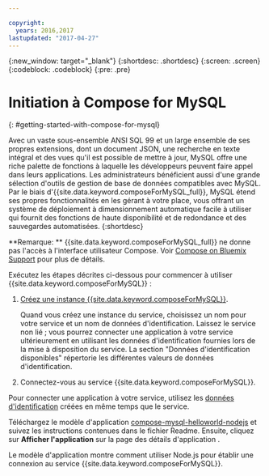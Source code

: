```yaml
---

copyright:
  years: 2016,2017
lastupdated: "2017-04-27"
---
```


{:new_window: target="_blank"}
{:shortdesc: .shortdesc}
{:screen: .screen}
{:codeblock: .codeblock}
{:pre: .pre}

# Initiation à Compose for MySQL
{: #getting-started-with-compose-for-mysql}

Avec un vaste sous-ensemble ANSI SQL 99 et un large ensemble de ses propres extensions, dont un document JSON, une recherche en texte intégral et des vues qu'il est possible de mettre à jour, MySQL offre une riche palette de fonctions à laquelle les développeurs peuvent faire appel dans leurs applications. Les administrateurs bénéficient aussi d'une grande sélection d'outils de gestion de base de données compatibles avec MySQL. Par le biais d'{{site.data.keyword.composeForMySQL_full}}, MySQL étend ses propres fonctionnalités en les gérant à votre place, vous offrant un système de déploiement à dimensionnement automatique facile à utiliser qui fournit des fonctions de haute disponibilité et de redondance et des sauvegardes automatisées.
{:shortdesc}

**Remarque: ** {{site.data.keyword.composeForMySQL_full}} ne donne pas l'accès à l'interface utilisateur Compose. Voir [Compose on Bluemix Support](https://help.compose.com/docs/bluemix-compose-support) pour plus de détails.

Exécutez les étapes décrites ci-dessous pour commencer à utiliser {{site.data.keyword.composeForMySQL}} :

1. [Créez une instance {{site.data.keyword.composeForMySQL}}](https://console.ng.bluemix.net/catalog/services/compose-for-mysql/).

   Quand vous créez une instance du service, choisissez un nom pour votre service et un nom de données d'identification. Laissez le service non lié ; vous pourrez connecter une application à votre service ultérieurement en utilisant les données d'identification fournies lors de la mise à disposition du service.  La section "Données d'identification disponibles" répertorie les différentes valeurs de données d'identification.

2. Connectez-vous au service {{site.data.keyword.composeForMySQL}}.

  Pour connecter une application à votre service, utilisez les
[données d'identification](./credentials.html) créées en même temps que
le service. 

  Téléchargez le modèle d'application [compose-mysql-helloworld-nodejs](https://github.com/IBM-Bluemix/compose-mysql-helloworld-nodejs) et suivez les instructions contenues dans le fichier Readme. Ensuite, cliquez sur **Afficher l'application** sur la page des détails d'application .

  Le modèle d'application montre comment utiliser Node.js pour établir une connexion au service {{site.data.keyword.composeForMySQL}}.
